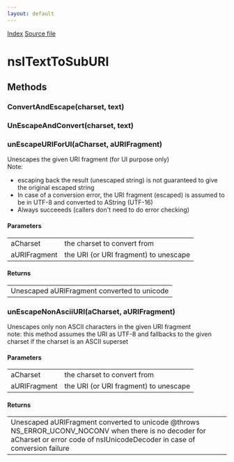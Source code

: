 ```yaml
---
layout: default
---
```

<div id='links'><a href="../index.html">Index</a>
<a href="http://dxr.mozilla.org/mozilla-central/source/intl/uconv/nsITextToSubURI.idl">Source file</a>
</div>

# nsITextToSubURI #

## Methods ##

### ConvertAndEscape(charset, text) ###

### UnEscapeAndConvert(charset, text) ###

### unEscapeURIForUI(aCharset, aURIFragment) ###
  
Unescapes the given URI fragment (for UI purpose only)  
Note:   
<ul>  
 <li> escaping back the result (unescaped string) is not guaranteed to   
      give the original escaped string  
 <li> In case of a conversion error, the URI fragment (escaped) is   
      assumed to be in UTF-8 and converted to AString (UTF-16)  
 <li> Always succeeeds (callers don't need to do error checking)  
</ul>  
  
  

#### Parameters ####

<table>

<tr>
<td>aCharset</td>
<td>the charset to convert from  
</td>
</tr>

<tr>
<td>aURIFragment</td>
<td>the URI (or URI fragment) to unescape  
</td>
</tr>

</table>

#### Returns ####

<table>

<tr>
<td>Unescaped aURIFragment  converted to unicode  
</td>
</tr>

</table>

### unEscapeNonAsciiURI(aCharset, aURIFragment) ###
  
Unescapes only non ASCII characters in the given URI fragment   
note: this method assumes the URI as UTF-8 and fallbacks to the given   
charset if the charset is an ASCII superset   
  
  

#### Parameters ####

<table>

<tr>
<td>aCharset</td>
<td>the charset to convert from  
</td>
</tr>

<tr>
<td>aURIFragment</td>
<td>the URI (or URI fragment) to unescape  
</td>
</tr>

</table>

#### Returns ####

<table>

<tr>
<td>Unescaped aURIFragment  converted to unicode  
@throws NS_ERROR_UCONV_NOCONV when there is no decoder for aCharset  
        or error code of nsIUnicodeDecoder in case of conversion failure  
</td>
</tr>

</table>
